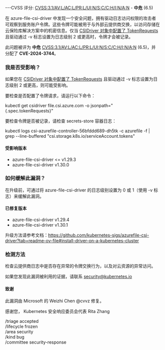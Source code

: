 ---CVSS 评分: [CVSS:3.1/AV:L/AC:L/PR:L/UI:N/S:C/C:H/I:N/A:N](https://www.first.org/cvss/calculator/3.1#CVSS:3.1/AV:L/AC:L/PR:L/UI:N/S:C/C:H/I:N/A:N) - **中危** (6.5)

在 azure-file-csi-driver 中发现一个安全问题，拥有驱动日志访问权限的攻击者可观察到服务账户令牌。这些令牌可能被用于与外部云提供商交换，以访问存储在云保险库解决方案中的机密信息。仅当 [CSIDriver 对象中配置了 TokenRequests](https://kubernetes-csi.github.io/docs/token-requests.html) 且驱动通过 -v 标志设置为日志级别 2 或更高时，令牌才会被记录。

此问题被评为 **中危** [CVSS:3.1/AV:L/AC:L/PR:L/UI:N/S:C/C:H/I:N/A:N](https://www.first.org/cvss/calculator/3.1#CVSS:3.1/AV:L/AC:L/PR:L/UI:N/S:C/C:H/I:N/A:N) (6.5)，并分配了 **CVE-2024-3744**。

### 我是否受影响？

如果您在 [CSIDriver 对象中配置了 TokenRequests](https://kubernetes-csi.github.io/docs/token-requests.html) 且驱动通过 -v 标志设置为日志级别 2 或更高，则可能受影响。

要检查是否配置了令牌请求，请运行以下命令：

kubectl get csidriver file.csi.azure.com -o jsonpath="{.spec.tokenRequests}"

要检查令牌是否被记录，请检查 secrets-store 容器日志：

kubectl logs csi-azurefile-controller-56bfddd689-dh5tk -c azurefile -f | grep --line-buffered "csi.storage.k8s.io/serviceAccount.tokens"

#### 受影响版本

- azure-file-csi-driver <= v1.29.3
- azure-file-csi-driver v1.30.0

### 如何缓解此漏洞？

在升级前，可通过将 azure-file-csi-driver 的日志级别设置为 0 或 1（使用 -v 标志）来缓解此漏洞。

#### 已修复版本

- azure-file-csi-driver v1.29.4
- azure-file-csi-driver v1.30.1

升级方法请参考文档：https://github.com/kubernetes-sigs/azurefile-csi-driver?tab=readme-ov-file#install-driver-on-a-kubernetes-cluster

### 检测方法

检查云提供商日志中是否存在异常的令牌交换行为，以及对云资源的异常访问。

如果您发现此漏洞被利用的证据，请联系 security@kubernetes.io

#### 致谢

此漏洞由 Microsoft 的 Weizhi Chen @cvvz 修复。

感谢您，
Kubernetes 安全响应委员会代表 Rita Zhang

/triage accepted  
/lifecycle frozen  
/area security  
/kind bug  
/committee security-response